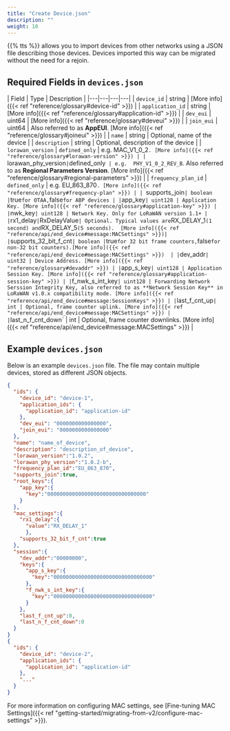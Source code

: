 ```yaml
---
title: "Create Device.json"
description: ""
weight: 10
---
```


{{% tts %}} allows you to import devices from other networks using a JSON file describing those devices. Devices imported this way can be migrated without the need for a rejoin.

## Required Fields in `devices.json`

| Field | Type | Description |
|---|---|---|---|
| `device_id` | string | [More info]({{< ref "reference/glossary#device-id" >}}) |
| `application_id` | string | [More info]({{< ref "reference/glossary#application-id" >}}) |
| `dev_eui` | uint64 | [More info]({{< ref "reference/glossary#deveui" >}}) |
| `join_eui` | uint64 | Also referred to as **AppEUI**. [More info]({{< ref "reference/glossary#joineui" >}}) |
| `name` | string | Optional, name of the device |
| `description` | string | Optional, description of the device |
| `lorawan_version` | `defined_only` | e.g.  MAC_V1_0_2`. [More info]({{< ref "reference/glossary#lorawan-version" >}}) |
| `lorawan_phy_version` | `defined_only` | e.g.  PHY_V1_0_2_REV_B`. Also referred to as **Regional Parameters Version**. [More info]({{< ref "reference/glossary#regional-parameters" >}}) |
| `frequency_plan_id` | `defined_only` | e.g.  EU_863_870`. [More info]({{< ref "reference/glossary#frequency-plan" >}}) |
| `supports_join` | boolean | `true` for OTAA, `false` for ABP devices |
| `app_key` | uint128 | Application Key. [More info]({{< ref "reference/glossary#application-key" >}}) |
| `nwk_key` | uint128 | Network Key. Only for LoRaWAN version 1.1+ |
| `rx1_delay` | `RxDelayValue` | Optional. Typical values are `RX_DELAY_1` (1 second) and `RX_DELAY_5` (5 seconds).  [More info]({{< ref "reference/api/end_device#message:MACSettings" >}})|
| `supports_32_bit_f_cnt` | boolean | `true` for 32 bit frame counters, `false` for non-32 bit counters).[More info]({{< ref "reference/api/end_device#message:MACSettings" >}})  |
| `dev_addr` | uint32 | Device Address. [More info]({{< ref "reference/glossary#devaddr" >}}) |
| `app_s_key` | uint128 | Application Session Key. [More info]({{< ref "reference/glossary#application-session-key" >}}) |
| `f_nwk_s_int_key` | uint128 | Forwarding Network Serssion Integrity Key, also referred to as **Network Session Key** in LoRaWAN v1.0.x compatibility mode. [More info]({{< ref "reference/api/end_device#message:SessionKeys" >}}) |
| `last_f_cnt_up` | int | Optional, frame counter uplink. [More info]({{< ref "reference/api/end_device#message:MACSettings" >}}) |
| `last_n_f_cnt_down` | int | Optional, frame counter downlinks. [More info]({{< ref "reference/api/end_device#message:MACSettings" >}}) |


## Example `devices.json`

Below is an example `devices.json` file. The file may contain multiple devices, stored as different JSON objects.

```json
{
  "ids": {
    "device_id": "device-1",
    "application_ids": {
      "application_id": "application-id"
    },
    "dev_eui": "0000000000000000",
    "join_eui": "0000000000000000"
  },
  "name": "name_of_device",
  "description": "description_of_device",
  "lorawan_version":"1.0.2",
  "lorawan_phy_version":"1.0.2-b",
  "frequency_plan_id":"EU_863_870",
  "supports_join":true,
  "root_keys":{
    "app_key":{
      "key":"00000000000000000000000000000000"
    }
  },
  "mac_settings":{
    "rx1_delay":{
      "value":"RX_DELAY_1"
      },
    "supports_32_bit_f_cnt":true
  },
  "session":{
    "dev_addr":"00000000",
    "keys":{
      "app_s_key":{
        "key":"00000000000000000000000000000000"
      },
      "f_nwk_s_int_key":{
        "key":"00000000000000000000000000000000"
      }
    },
    "last_f_cnt_up":0,
    "last_n_f_cnt_down":0
  }
}
{
  "ids": {
    "device_id": "device-2",
    "application_ids": {
      "application_id": "application-id"
    },
    "..."
  }
}
```

For more information on configuring MAC settings, see [Fine-tuning MAC Settings]({{< ref "getting-started/migrating-from-v2/configure-mac-settings" >}}).
